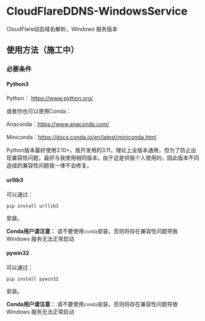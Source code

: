 # CloudFlareDDNS-WindowsService

CloudFlare动态域名解析，Windows 服务版本

## 使用方法（施工中）

### 必要条件

#### Python3

Python： https://www.python.org/

或者你也可以使用Conda：

Anaconda：https://www.anaconda.com/

Miniconda：https://docs.conda.io/en/latest/miniconda.html

Python版本最好使用3.10+。我开发用的3.11，理论上全版本通用，但为了防止出现兼容性问题，最好与我使用相同版本。由于这是供我个人使用的，因此版本不同造成的兼容性问题我一律不会修复。

#### urllib3

可以通过：

`pip install urllib3`

安装。

**Conda用户请注意：** 请不要使用`conda`安装，否则将存在兼容性问题导致 Windows 服务无法正常启动

#### pywin32

可以通过：

`pip install pywin32`

安装。

**Conda用户请注意：** 请不要使用`conda`安装，否则将存在兼容性问题导致 Windows 服务无法正常启动